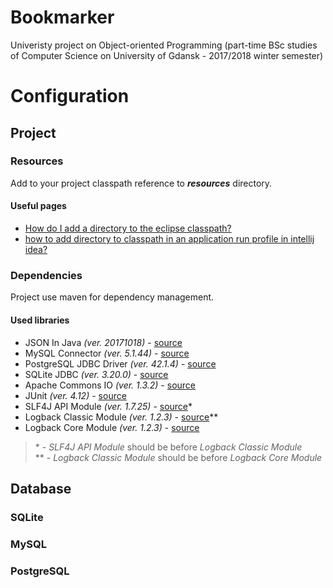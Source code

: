 # Bookmarker
Univeristy project on Object-oriented Programming (part-time BSc studies of Computer Science on University of Gdansk - 2017/2018 winter semester)

# Configuration
## Project
### Resources
Add to your project classpath reference to ***resources*** directory. <br>

#### Useful pages
* [How do I add a directory to the eclipse classpath?](https://stackoverflow.com/a/25163361)
* [how to add directory to classpath in an application run profile in intellij idea?](https://stackoverflow.com/a/24843914)

### Dependencies
Project use maven for dependency management. <br>

#### Used libraries
* JSON In Java *(ver. 20171018)* - [source](https://mvnrepository.com/artifact/org.json/json/20171018)
* MySQL Connector *(ver. 5.1.44)* - [source](https://mvnrepository.com/artifact/mysql/mysql-connector-java/5.1.44)
* PostgreSQL JDBC Driver *(ver. 42.1.4)* - [source](https://mvnrepository.com/artifact/org.postgresql/postgresql/42.1.4)
* SQLite JDBC *(ver. 3.20.0)* - [source](https://mvnrepository.com/artifact/org.xerial/sqlite-jdbc/3.20.0)
* Apache Commons IO *(ver. 1.3.2)* - [source](https://mvnrepository.com/artifact/commons-io/commons-io/1.3.2)
* JUnit *(ver. 4.12)* - [source](https://mvnrepository.com/artifact/junit/junit/4.12)
* SLF4J API Module *(ver. 1.7.25)* - [source](https://mvnrepository.com/artifact/org.slf4j/slf4j-api/1.7.25)*
* Logback Classic Module *(ver. 1.2.3)* - [source](https://mvnrepository.com/artifact/ch.qos.logback/logback-classic/1.2.3)**
* Logback Core Module *(ver. 1.2.3)* - [source](https://mvnrepository.com/artifact/ch.qos.logback/logback-core/1.2.3)

> \* - *SLF4J API Module* should be before *Logback Classic Module* <br/>
> \** - *Logback Classic Module* should be before *Logback Core Module*

## Database
### SQLite
### MySQL
### PostgreSQL
